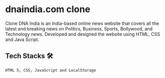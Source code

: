 # dnaindia.com clone
Clone DNA India is an India-based online news website that covers all the latest and breaking news on Politics, Business, Sports, Bollywood, and Technology news.
Developed and designed the website using HTML, CSS and Java Script.

  
  ## Tech Stacks 🛠
    
    HTML 5, CSS, JavaScript and LocalStorage


    
  

